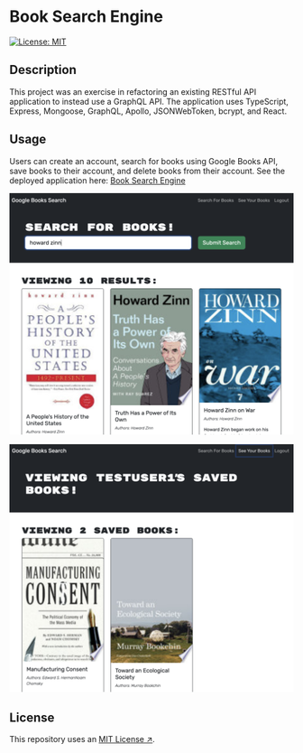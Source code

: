 # Book Search Engine

[![License: MIT](https://img.shields.io/badge/License-MIT-yellow.svg)](https://opensource.org/licenses/MIT)

## Description

This project was an exercise in refactoring an existing RESTful API application to instead use a GraphQL API. The application uses TypeScript, Express, Mongoose, GraphQL, Apollo, JSONWebToken, bcrypt, and React. 

## Usage

Users can create an account, search for books using Google Books API, save books to their account, and delete books from their account. See the deployed application here: [Book Search Engine](https://book-search-engine-0tw8.onrender.com/)

![screenshot of search functionality](./images/search-screenshot.png)

![screenshot of saved books](./images/saved-books-screenshot.png)

## License

This repository uses an [MIT License ↗️](./LICENSE.txt).
